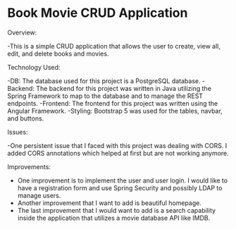 # Book Movie CRUD Application

Overview:

-This is a simple CRUD application that allows the user to create, view all, edit, and delete books and movies.

Technology Used:

-DB: The database used for this project is a PostgreSQL database.
-Backend: The backend for this project was written in Java utilizing the Spring Framework to map to the database and to manage the REST endpoints.
-Frontend: The frontend for this project was written using the Angular Framework.
-Styling: Bootstrap 5 was used for the tables, navbar, and buttons.

Issues:

-One persistent issue that I faced with this project was dealing with CORS. I added CORS annotations which helped at first but are not working anymore.

Improvements:

- One improvement is to implement the user and user login. I would like to have a registration form and use Spring Security and possibly LDAP to manage users.
- Another improvement that I want to add is beautiful homepage.
- The last improvement that I would want to add is a search capability inside the application that utilizes a movie database API like IMDB. 
